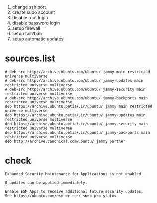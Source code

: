 1. change ssh port
2. create sudo account
3. disable root login
4. disable password login
5. setup firewall
6. setup fail2ban
7. setup automatic updates

# sources.list
```
# deb-src http://archive.ubuntu.com/ubuntu/ jammy main restricted universe multiverse
# deb-src http://archive.ubuntu.com/ubuntu/ jammy-updates main restricted universe multiverse
# deb-src http://archive.ubuntu.com/ubuntu/ jammy-security main restricted universe multiverse
# deb-src http://archive.ubuntu.com/ubuntu/ jammy-backports main restricted universe multiverse
deb https://archive.ubuntu.petiak.ir/ubuntu/ jammy main restricted universe multiverse
deb https://archive.ubuntu.petiak.ir/ubuntu/ jammy-updates main restricted universe multiverse
deb https://archive.ubuntu.petiak.ir/ubuntu/ jammy-security main restricted universe multiverse
deb https://archive.ubuntu.petiak.ir/ubuntu/ jammy-backports main restricted universe multiverse
deb http://archive.canonical.com/ubuntu/ jammy partner
```

# check
```
Expanded Security Maintenance for Applications is not enabled.

0 updates can be applied immediately.

Enable ESM Apps to receive additional future security updates.
See https://ubuntu.com/esm or run: sudo pro status

```